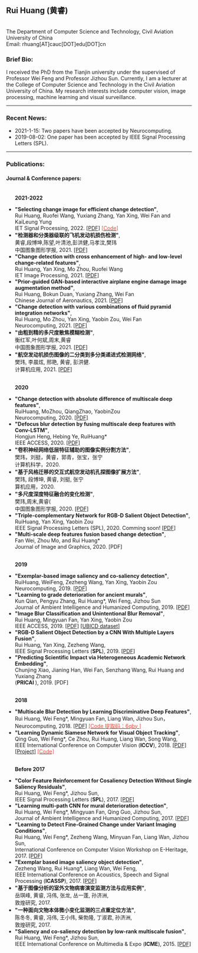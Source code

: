 <html>
<head>
<meta charset="gbk"><!--utf-8-->
<meta http-equiv="X-UA-Compatible" content="chrome=1">

<link rel="stylesheet" href="stylesheets/styles.css">
<link rel="stylesheet" href="stylesheets/pygment_trac.css">
<meta name="viewport" content="width=device-width">
</head>
<body>
<div class="wrapper">


<section>

<h1> Rui Huang (黄睿) </h1>   

<p>
<strong> </strong><br>
The Department of Computer Science and Technology, Civil Aviation University of China<br>
Email: rhuang[AT]cauc[DOT]edu[DOT]cn </p>
<!--
<h4>
	<a href="#biography-page">[<ud>Brief Bio</ud>]</a> -
	<a href="#new-page">[<ud>Recent News</ud>]</a> -
	<a href="#data-page">[<ud>Challenges</ud>]</a> -
	<a href="#Project-page">[<ud>Projects</ud>]</a> -
	<a href="#Paper-pages">[<ud>Publications</ud>]</a> 
</h4>
<hr />
-->

<!-- <p>
<font color="#E74C3C"><strong>Position Opening:</strong></font>  <a href="http://www.inceptioniai.org" target="_blank">Inception Institute of Artificial Intelligence (<strong>IIAI</strong>)</a> is now recruiting <strong>Internship/Scientist/Engineer</strong> in Computer Vision, Deep Learning and Medical Image Analysis. 
Welcome to send me your detailed resume!
<br>

</p>
<hr /> -->

<h3>
<a id="biography-page" class="anchor" href="#biography-page" aria-hidden="true"><span class="octicon octicon-link"></span></a>Brief Bio: </h3>  

<p>I received the PhD from the Tianjin university under the supervised of Professor Wei Feng and Professor Jizhou Sun. Currently, I am a lecturer at the College of Computer Science and Technology in the Civil Aviation University of China.   My research interests include computer vision, image processing, machine learning and visual surveillance.</p>



<hr />

<h3>
<a id="new-page" class="anchor" href="#new-page" aria-hidden="true"><span class="octicon octicon-link"></span></a>Recent News:</h3>

<ul>
<li>2021-1-15: Two papers have been accepted by Neurocomputing.</li>
<li>2019-08-02: One paper has been accepted by IEEE Signal Processing Letters (SPL).</li>

</ul>

<hr />



<h3>
<a id="Paper-pages" class="anchor" href="#Paper-pages" aria-hidden="true"><span class="octicon octicon-link"></span></a>Publications: </h3>


<h4><ud>Journal & Conference papers:</ud></h4>

<ul>

<br><strong>2021-2022</strong>
<li>
<strong>"Selecting change image for efficient change detection"</strong>, <br> 
Rui Huang, Ruofei Wang, Yuxiang Zhang, Yan Xing, Wei Fan and KaiLeung Yung <br>
IET Signal Processing, 2022.
<a href="" target="_blank">[PDF]</a>
<a href="https://github.com/rfww/EfficientChangeDetection.git" target="_blank"><font color="#E74C3C">[Code]</font></a></li>
</li>

<li>
<strong>"检测器和分类器级联的飞机发动机损伤检测"</strong>, <br> 
黄睿,段博坤,陈望,叶清池,彭洪健,马孝汶,樊玮<br>
中国图象图形学报, 2021.
<a href="http://www.cjig.cn/jig/ch/reader/view_abstract.aspx?flag=2&file_no=202108120000004" target="_blank">[PDF]</a>
</li>

<li>
<strong>"Change detection with cross enhancement of high- and low-level change-related features"</strong>, <br> 
Rui Huang, Yan Xing, Mo Zhou, Ruofei Wang <br>
IET Image Processing, 2021.
<a href="https://ietresearch.onlinelibrary.wiley.com/doi/10.1049/ipr2.12334" target="_blank">[PDF]</a>
</li>
	
<li>
<strong>"Prior-guided GAN-based interactive airplane engine damage image augmentation method"</strong>, <br> 
Rui Huang, Bokun Duan, Yuxiang Zhang, Wei Fan <br>
Chinese Journal of Aeronautics, 2021.
<a href="https://www.sciencedirect.com/science/article/pii/S1000936121004283" target="_blank">[PDF]</a>
</li>

<li>
<strong>"Change detection with various combinations of fluid pyramid integration networks"</strong>, <br> 
Rui Huang, Mo Zhou, Yan Xing, Yaobin Zou, Wei Fan <br>
Neurocomputing, 2021.
<a href="https://www.sciencedirect.com/science/article/abs/pii/S0925231221000515" target="_blank">[PDF]</a>
</li>
	
	
<li>
<strong>"由粗到精的多尺度散焦模糊检测"</strong>, <br> 
衡红军,叶何斌,周末,黄睿<br>
中国图象图形学报, 2021.
<a href="http://www.cjig.cn/jig/ch/reader/view_abstract.aspx?file_no=20210309&flag=1" target="_blank">[PDF]</a>
</li>

<li>
<strong>"航空发动机损伤图像的二分类到多分类递进式检测网络"</strong>, <br> 
樊玮, 李晨炫, 邢艳, 黄睿, 彭洪健.<br>
计算机应用, 2021.
<a href="http://www.cjig.cn/jig/ch/reader/view_abstract.aspx?file_no=20210309&flag=1" target="_blank">[PDF]</a>
</li>

	
	
	
<br><strong>2020</strong>
	
	
<li>
<strong>"Change detection with absolute difference of multiscale deep features"</strong>, <br> 
RuiHuang, MoZhou, QiangZhao, YaobinZou<br>
Neurocomputing, 2020.
<a href="https://www.sciencedirect.com/science/article/abs/pii/S092523122031290X" target="_blank">[PDF]</a>
</li>
	
	
<li>
<strong>"Defocus blur detection by fusing multiscale deep features with Conv-LSTM"</strong>, <br> 
Hongjun Heng, Hebing Ye, RuiHuang*<br>
IEEE ACCESS, 2020.
<a href="https://ieeexplore.ieee.org/document/9097895" target="_blank">[PDF]</a>
</li>


<li>
<strong>"卷积神经网络低层特征辅助的图像实例分割方法"</strong>, <br> 
樊玮，刘挺，黄睿，郭青，张宝，张宁 <br>
   计算机科学，2020.
<!--<a href="https://www.sciencedirect.com/science/article/pii/S0925231219312718?dgcid=rss_sd_all" target="_blank">[PDF]</a> -->
</li>

<li>
<strong>"基于风格迁移的交互式航空发动机孔探图像扩展方法"</strong>, <br> 
樊玮, 段博坤, 黄睿, 刘挺, 张宁 <br>
   算机应用，2020.
<!--<a href="http://www.joca.cn/CN/abstract/abstract24173.shtml" target="_blank">[PDF]</a> -->
</li>

	
<li>
<strong>"多尺度深度特征融合的变化检测"</strong>, <br> 
樊玮,周末,黄睿(<br>
中国图象图形学报, 2020.
<a href="http://www.cjig.cn/jig/ch/reader/view_abstract.aspx?file_no=20200403&flag=1" target="_blank">[PDF]</a>
</li>

<li>
<strong>"Triple-complementary Network for RGB-D Salient Object Detection"</strong>, <br> 
RuiHuang, Yan Xing, Yaobin Zou <br>
IEEE Signal Processing Letters (SPL), 2020. Comming soon!
<a href="https://ieeexplore.ieee.org/document/9076277" target="_blank">[PDF]</a>
</li>

<li>
<strong>"Multi-scale deep features fusion based change detection"</strong>, <br> 
Fan Wei, Zhou Mo, and Rui Huang*  <br>
 Journal of Image and Graphics, 2020. 
[PDF]</a> 
</li>


<br><strong>2019</strong>
<li>
<strong>"Exemplar-based image saliency and co-saliency detection"</strong>, <br> 
RuiHuang, WeiFeng, Zezheng Wang, Yan Xing, Yaobin Zou <br>
Neurocomputing, 2019. 
<a href="https://www.sciencedirect.com/science/article/pii/S0925231219312718?dgcid=rss_sd_all" target="_blank">[PDF]</a> 
</li>


<li>
<strong>"Learning to grade deterioration for ancient murals"</strong>, <br> 
Kun Qian, Pengyu Zhang, Rui Huang*, Wei Feng, Jizhou Sun <br>
Journal of Ambient Intelligence and Humanized Computing, 2019. 
<a href="http://link.springer.com/article/10.1007/s12652-019-01487-9" target="_blank">[PDF]</a> 
</li>
	
	
	
<li>
<strong>"Image Blur Classification and Unintentional Blur Removal"</strong>, <br> 
Rui Huang, Mingyuan Fan, Yan Xing, Yaobin Zou <br>
IEEE ACCESS, 2019. 
<a href="https://ieeexplore.ieee.org/document/8782107" target="_blank">[PDF]</a> 
<a href="https://pan.baidu.com/s/1MjuIp-kA-fGr9hrqmRBWkg" target="_blank">[UBICD dataset]</a>
</li>

<li> 
<strong>"RGB-D Salient Object Detection by a CNN With Multiple Layers Fusion"</strong>, <br>
Rui Huang, Yan Xing, Zezheng Wang,<br>	
IEEE Signal Processing Letters (<strong>SPL</strong>), 2019.  
<a href="https://ieeexplore.ieee.org/document/8638984" target="_blank">[PDF]</a> 
</li>

<li>
<strong>"Predicting Scientific Impact via Heterogeneous Academic Network Embedding"</strong>, <br> 
Chunjing Xiao, Jianing Han, Wei Fan, Senzhang Wang, Rui Huang and Yuxiang Zhang  <br>
 (<strong>PRICAI </strong>), 2019. 
[PDF]</a> 
</li>


<br><strong>2018</strong>
<li> 
<strong>"Multiscale Blur Detection by Learning Discriminative Deep Features"</strong>, <br>
Rui Huang, Wei Feng*, Mingyuan Fan, Liang Wan, Jizhou Sun，<br>	
Neurocomputing, 2018.  
<a href="https://www.sciencedirect.com/science/article/pii/S0925231218300602" target="_blank">[PDF]</a> 
<a href="https://pan.baidu.com/s/1SmpgGOuqJxWLTGd2j4r8OQ" target="_blank"><font color="#E74C3C">[Code 提取码：6qby ]</font></a></li>


<li>
<strong>"Learning Dynamic Siamese Network for Visual Object Tracking"</strong>, <br> 
Qing Guo, Wei Feng*, Ce Zhou, <ud>Rui Huang</ud>, Liang Wan, Song Wang,  <br>
IEEE International Conference on Computer Vision (<strong>ICCV</strong>), 2018. 
<a href="http://openaccess.thecvf.com/content_ICCV_2017/papers/Guo_Learning_Dynamic_Siamese_ICCV_2017_paper.pdf" target="_blank">[PDF]</a> 
<a href="https://github.com/tsingqguo/DSiam" target="_blank">[Project]</a>
<a href="https://github.com/tsingqguo/DSiam" target="_blank"><font color="#E74C3C">[Code]</font></a>
</li>


<br><strong>Before 2017</strong>
<li>
<strong>"Color Feature Reinforcement for Cosaliency Detection Without Single Saliency Residuals"</strong>, <br> 
Rui Huang, Wei Feng*, Jizhou Sun, <br>
IEEE Signal Processing Letters (<strong>SPL</strong>), 2017. 
<a href="https://www.researchgate.net/publication/314437340_Color_Feature_Reinforcement_for_Co-Saliency_Detection_without_Single_Saliency_Residuals" target="_blank">[PDF]</a> 
</li>


<li>
<strong>"Learning multi-path CNN for mural deterioration detection"</strong>, <br> 
Rui Huang, Wei Feng*, Mingyuan Fan, Qing Guo, Jizhou Sun, <br>
Journal of Ambient Intelligence and Humanized Computing, 2017. 
<a href="https://link.springer.com/article/10.1007%2Fs12652-017-0656-4" target="_blank">[PDF]</a> 
</li>

<li> 
<strong>"Learning to Detect Fine-Grained Change under Variant Imaging Conditions"</strong>, <br>
Rui Huang, Wei Feng*, Zezheng Wang, Minyuan Fan, Liang Wan, Jizhou Sun, <br>	
International Conference on Computer Vision Workshop on E-Heritage, 2017.  
<a href="http://openaccess.thecvf.com/content_ICCV_2017_workshops/papers/w42/Huang_Learning_to_Detect_ICCV_2017_paper.pdf" target="_blank">[PDF]</a> </li>


<li>
<strong>"Exemplar based image saliency object detection"</strong>, <br> 
Zezheng Wang, <ud>Rui Huang*</ud>, Liang Wan, Wei Feng,  <br>
IEEE International Conference on Acoustics, Speech and Signal Processing (<strong>ICASSP</strong>), 2017. 
<a href="https://www.researchgate.net/publication/312146344_Exemplar_based_Image_Salient_Object_Detection" target="_blank">[PDF]</a> 
</li>



<li>
<strong>"基于图像分析的室外文物病害演变监测方法与应用实例"</strong>, <br> 
岳琪峰, 黄睿, 冯伟, 张龙, 丛一蓬, 孙济洲,   <br>
敦煌研究, 2017. 

</li>


<li>
<strong>"一种面向文物本体微小变化监测的三点重定位方法"</strong>, <br> 
陈冬冬, 黄睿, 冯伟, 王小伟, 柴勃隆, 丁淑君, 孙济洲,   <br>
敦煌研究, 2017. 

</li>



<li> 
<strong>"Saliency and co-saliency detection by low-rank multiscale fusion"</strong>, <br>
Rui Huang, Wei Feng*, Jizhou Sun,<br>	
IEEE International Conference on Multimedia & Expo (<strong>ICME</strong>), 2015.  
<a href="https://www.researchgate.net/publication/273766216_Saliency_and_Co-Saliency_Detection_by_Low-Rank_Multiscale_Fusion" target="_blank">[PDF]</a> 
</li>

</ul>

</section>

</div>
</body>
</html>
